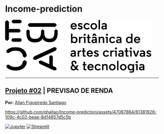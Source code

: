 # Income-prediction
<img src="https://raw.githubusercontent.com/rhatiro/previsao-renda/main/ebac-course-utils/media/logo/newebac_logo_black_half.png" alt="ebac-logo">

---

## [**Projeto #02**](https://github.com/ohallao/Income-prediction/blob/main/previs%C3%A3o_renda.ipynb) | PREVISAO DE RENDA 

**Por:** [Allan Figueiredo Santiago](https://www.linkedin.com/in/allan-santiago/)<br>
<!-- **Data:** 02 de novembro de 2023.<br> -->




https://github.com/ohallao/Income-prediction/assets/47067864/81381926-109c-4c02-beae-8d14857d5c5b









[![Jupyter](https://img.shields.io/badge/Jupyter-F37626.svg?&logo=Jupyter&logoColor=white)](https://github.com/rhatiro/previsao-renda/blob/main/ebac-projeto02-previsao_renda-roberto_hatiro.ipynb)
[![Streamlit](https://img.shields.io/badge/Streamlit-FF4B4B?logo=Streamlit&logoColor=white)](https://rhatiro-ebac-projeto02-previsao-renda.streamlit.app/)
